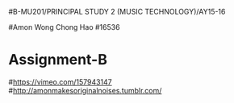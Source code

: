 #B-MU201/PRINCIPAL STUDY 2 (MUSIC TECHNOLOGY)/AY15-16

#Amon Wong Chong Hao
#16536

# Assignment-B
#https://vimeo.com/157943147
#http://amonmakesoriginalnoises.tumblr.com/
